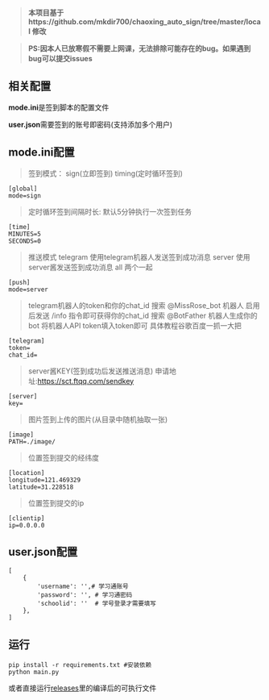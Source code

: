 >**本项目基于https://github.com/mkdir700/chaoxing_auto_sign/tree/master/local 修改**

>**PS:因本人已放寒假不需要上网课，无法排除可能存在的bug。如果遇到bug可以提交issues**


## 相关配置

**mode.ini**是签到脚本的配置文件

**user.json**需要签到的账号即密码(支持添加多个用户)

## mode.ini配置

> 签到模式：
sign(立即签到) timing(定时循环签到)

```
[global]
mode=sign
```

> 定时循环签到间隔时长:
默认5分钟执行一次签到任务
```
[time]
MINUTES=5
SECONDS=0
```
> 推送模式
telegram 使用telegram机器人发送签到成功消息
server 使用server酱发送签到成功消息
all 两个一起
```
[push]
mode=server
```

> telegram机器人的token和你的chat_id
搜索 @MissRose_bot 机器人 启用后发送 /info 指令即可获得你的chat_id
搜索 @BotFather 机器人生成你的bot 将机器人API token填入token即可
具体教程谷歌百度一抓一大把
```
[telegram]
token=
chat_id=
```

> server酱KEY(签到成功后发送推送消息)
申请地址:https://sct.ftqq.com/sendkey
```
[server]
key=
```

> 图片签到上传的图片(从目录中随机抽取一张)
```
[image]
PATH=./image/
```

> 位置签到提交的经纬度
```
[location]
longitude=121.469329
latitude=31.228518
```

> 位置签到提交的ip
```
[clientip]
ip=0.0.0.0
```
## user.json配置
```
[
    {
        'username': '',# 学习通账号
        'password': '', # 学习通密码
        'schoolid': ''  # 学号登录才需要填写
    },
]
```

## 运行
```
pip install -r requirements.txt #安装依赖
python main.py
```
或者直接运行[releases](https://github.com/mkdir700/chaoxing_auto_sign/tree/latest/api)里的编译后的可执行文件
